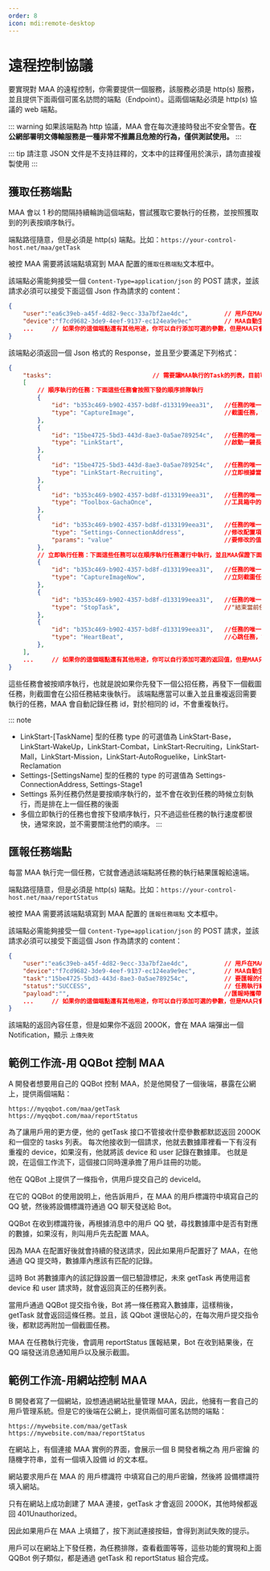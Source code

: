 ```yaml
---
order: 8
icon: mdi:remote-desktop
---
```


# 遠程控制協議

要實現對 MAA 的遠程控制，你需要提供一個服務，該服務必須是 http(s) 服務，並且提供下面兩個可匿名訪問的端點（Endpoint）。這兩個端點必須是 http(s) 協議的 web 端點。

::: warning
如果該端點為 http 協議，MAA 會在每次連接時發出不安全警告。**在公網部署明文傳輸服務是一種非常不推薦且危險的行為，僅供測試使用。**
:::

::: tip
請注意 JSON 文件是不支持註釋的，文本中的註釋僅用於演示，請勿直接複製使用
:::

## 獲取任務端點

MAA 會以 1 秒的間隔持續輪詢這個端點，嘗試獲取它要執行的任務，並按照獲取到的列表按順序執行。

端點路徑隨意，但是必須是 http(s) 端點。比如：`https://your-control-host.net/maa/getTask`

被控 MAA 需要將該端點填寫到 MAA 配置的`獲取任務端點`文本框中。

該端點必需能夠接受一個 `Content-Type=application/json` 的 POST 請求，並該請求必須可以接受下面這個 Json 作為請求的 content：

```json
{
    "user":"ea6c39eb-a45f-4d82-9ecc-33a7bf2ae4dc",          // 用戶在MAA設置中填寫的用戶標識符。
    "device":"f7cd9682-3de9-4eef-9137-ec124ea9e9ec"         // MAA自動生成的設備標識符。
    ...     // 如果你的這個端點還有其他用途，你可以自行添加可選的參數，但是MAA只會傳遞user和device
}
```

該端點必須返回一個 Json 格式的 Response，並且至少要滿足下列格式：

```json
{
    "tasks":                            // 需要讓MAA執行的Task的列表，目前可以支持的類型如示例中所示，如果不存在tasks則視為連接無效。
    [
        // 順序執行的任務：下面這些任務會按照下發的順序排隊執行
        {
            "id": "b353c469-b902-4357-bd8f-d133199eea31",   //任務的唯一id，字符串類型，在匯報任務時會使用
            "type": "CaptureImage",                         //截圖任務，會截取一張當前模擬器的截圖，並以Base64字符串的形式放在匯報任務的payload裡。如果你需要下發這種類型的任務，請務必注意你的端點可接受的最大請求大小，因為截圖會有數十MB，會超過一般網關的默認大小限制。
        },
        {
            "id": "15be4725-5bd3-443d-8ae3-0a5ae789254c",   //任務的唯一id，字符串類型，在匯報任務時會使用
            "type": "LinkStart",                            //啟動一鍵長草
        },
        {
            "id": "15be4725-5bd3-443d-8ae3-0a5ae789254c",   //任務的唯一id，字符串類型，在匯報任務時會使用
            "type": "LinkStart-Recruiting",                 //立即根據當前配置，單獨執行一鍵長草中的對應子功能，無視主界面上該功能的勾選框。這一類Type的可選值詳見下述
        },
        {
            "id": "b353c469-b902-4357-bd8f-d133199eea31",   //任務的唯一id，字符串類型，在匯報任務時會使用
            "type": "Toolbox-GachaOnce",                    //工具箱中的牛牛抽卡任務，該類Type的可選取值為：Toolbox-GachaOnce, Toolbox-GachaTenTimes
        },
        {
            "id": "b353c469-b902-4357-bd8f-d133199eea31",   //任務的唯一id，字符串類型，在匯報任務時會使用
            "type": "Settings-ConnectionAddress",           //修改配置項的任務，等同於執行ConfigurationHelper.SetValue("ConnectionAddress", params); 為了安全起見，不是每個配置都可以修改，能修改的配置詳見下述。
            "params": "value"                               //要修改的值
        },
        // 立即執行任務：下面這些任務可以在順序執行任務運行中執行，並且MAA保證下面的任何一個任務都會盡快返回結果，通常用於對遠程控制功能本身的控制。
        {
            "id": "b353c469-b902-4357-bd8f-d133199eea31",   //任務的唯一id，字符串類型，在匯報任務時會使用
            "type": "CaptureImageNow",                      //立刻截圖任務，和上面的截圖任務是基本一樣的，唯一的區別是這個任務會立刻被運行，而不會等待其他任務。
        },
        {
            "id": "b353c469-b902-4357-bd8f-d133199eea31",   //任務的唯一id，字符串類型，在匯報任務時會使用
            "type": "StopTask",                             //"結束當前任務"任務，將會嘗試結束當前運行的任務。如果任務列表還有其他任務會繼續開始執行下一個。該任務不會等待並確認當前任務已停止才會返回，因此請使用心跳任務來確認停止命令是否已生效。
        },
        {
            "id": "b353c469-b902-4357-bd8f-d133199eea31",   //任務的唯一id，字符串類型，在匯報任務時會使用
            "type": "HeartBeat",                            //心跳任務，該任務會立即返回，並且將當前“順序執行的任務”隊列中正在執行的任務的Id作為Payload返回，如果當前沒有任務執行，返回空字符串。
        },
    ],
    ...     // 如果你的這個端點還有其他用途，你可以自行添加可選的返回值，但是MAA只會讀取tasks
}
```

這些任務會被按順序執行，也就是說如果你先發下一個公招任務，再發下一個截圖任務，則截圖會在公招任務結束後執行。
該端點應當可以重入並且重複返回需要執行的任務，MAA 會自動記錄任務 id，對於相同的 id，不會重複執行。

::: note

- LinkStart-[TaskName] 型的任務 type 的可選值為 LinkStart-Base，LinkStart-WakeUp，LinkStart-Combat，LinkStart-Recruiting，LinkStart-Mall，LinkStart-Mission，LinkStart-AutoRoguelike，LinkStart-Reclamation
- Settings-[SettingsName] 型的任務的 type 的可選值為 Settings-ConnectionAddress, Settings-Stage1
- Settings 系列任務仍然是要按順序執行的，並不會在收到任務的時候立刻執行，而是排在上一個任務的後面
- 多個立即執行的任務也會按下發順序執行，只不過這些任務的執行速度都很快，通常來說，並不需要關注他們的順序。
  :::

## 匯報任務端點

每當 MAA 執行完一個任務，它就會通過該端點將任務的執行結果匯報給遠端。

端點路徑隨意，但是必須是 http(s) 端點。比如：`https://your-control-host.net/maa/reportStatus`

被控 MAA 需要將該端點填寫到 MAA 配置的 `匯報任務端點` 文本框中。

該端點必需能夠接受一個 `Content-Type=application/json` 的 POST 請求，並該請求必須可以接受下面這個 Json 作為請求的 content：

```json
{
    "user":"ea6c39eb-a45f-4d82-9ecc-33a7bf2ae4dc",          // 用戶在MAA設置中填寫的用戶標識符。
    "device":"f7cd9682-3de9-4eef-9137-ec124ea9e9ec",        // MAA自動生成的設備標識符。
    "task":"15be4725-5bd3-443d-8ae3-0a5ae789254c",          // 要匯報的任務的Id，和獲取任務時的Id對應。
    "status":"SUCCESS",                                     // 任務執行結果，SUCCESS或者FAILED。一般不論任務執行成功與否只會返回SUCCESS，只有特殊情況才會返回FAILED，會返回FAILED的情況，會在上面的任務介紹時明確說明。
    "payload":"",                                           //匯報時攜帶的數據，字符串類型。具體取決於任務類型，比如截圖任務匯報時，這裡就會攜帶截圖的Base64字符串。
    ...     // 如果你的這個端點還有其他用途，你可以自行添加可選的參數，但是MAA只會傳遞user和device
}
```

該端點的返回內容任意，但是如果你不返回 200OK，會在 MAA 端彈出一個 Notification，顯示 `上傳失敗`

## 範例工作流-用 QQBot 控制 MAA

A 開發者想要用自己的 QQBot 控制 MAA，於是他開發了一個後端，暴露在公網上，提供兩個端點：

```text
https://myqqbot.com/maa/getTask
https://myqqbot.com/maa/reportStatus
```

為了讓用戶用的更方便，他的 getTask 接口不管接收什麼參數都默認返回 200OK 和一個空的 tasks 列表。
每次他接收到一個請求，他就去數據庫裡看一下有沒有重複的 device，如果沒有，他就將該 device 和 user 記錄在數據庫。
也就是說，在這個工作流下，這個接口同時還承擔了用戶註冊的功能。

他在 QQBot 上提供了一條指令，供用戶提交自己的 deviceId。

在它的 QQBot 的使用說明上，他告訴用戶，在 MAA 的用戶標識符中填寫自己的 QQ 號，然後將設備標識符通過 QQ 聊天發送給 Bot。

QQBot 在收到標識符後，再根據消息中的用戶 QQ 號，尋找數據庫中是否有對應的數據，如果沒有，則叫用戶先去配置 MAA。

因為 MAA 在配置好後就會持續的發送請求，因此如果用戶配置好了 MAA，在他通過 QQ 提交時，數據庫內應該有匹配的記錄。

這時 Bot 將數據庫內的該記錄設置一個已驗證標記，未來 getTask 再使用這套 device 和 user 請求時，就會返回真正的任務列表。

當用戶通過 QQBot 提交指令後，Bot 將一條任務寫入數據庫，這樣稍後，getTask 就會返回這條任務。並且，該 QQbot 還很貼心的，在每次用戶提交指令後，都默認再附加一個截圖任務。

MAA 在任務執行完後，會調用 reportStatus 匯報結果，Bot 在收到結果後，在 QQ 端發送消息通知用戶以及展示截圖。

## 範例工作流-用網站控制 MAA

B 開發者寫了一個網站，設想通過網站批量管理 MAA，因此，他擁有一套自己的用戶管理系統。但是它的後端在公網上，提供兩個可匿名訪問的端點：

```text
https://mywebsite.com/maa/getTask
https://mywebsite.com/maa/reportStatus
```

在網站上，有個連接 MAA 實例的界面，會展示一個 B 開發者稱之為 用戶密鑰 的隨機字符串，並有一個填入設備 id 的文本框。

網站要求用戶在 MAA 的 用戶標識符 中填寫自己的用戶密鑰，然後將 設備標識符 填入網站。

只有在網站上成功創建了 MAA 連接，getTask 才會返回 200OK，其他時候都返回 401Unauthorized。

因此如果用戶在 MAA 上填錯了，按下測試連接按鈕，會得到測試失敗的提示。

用戶可以在網站上下發任務，為任務排隊，查看截圖等等，這些功能的實現和上面 QQBot 例子類似，都是通過 getTask 和 reportStatus 組合完成。
